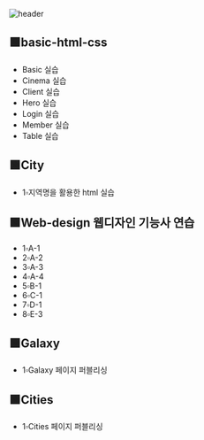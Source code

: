 ![header](https://capsule-render.vercel.app/api?type=rounded&color=auto&height=100&section=header&text=🖥WEB%20수업🖥&fontSize=50)

## 🟩basic-html-css

- Basic 실습
- Cinema 실습
- Client 실습
- Hero 실습
- Login 실습
- Member 실습
- Table 실습

## 🟩City

- 1▫지역명을 활용한 html 실습

## 🟩Web-design 웹디자인 기능사 연습

- 1▫A-1
- 2▫A-2
- 3▫A-3
- 4▫A-4
- 5▫B-1
- 6▫C-1
- 7▫D-1
- 8▫E-3

## 🟩Galaxy

- 1▫Galaxy 페이지 퍼블리싱

## 🟩Cities

- 1▫Cities 페이지 퍼블리싱
